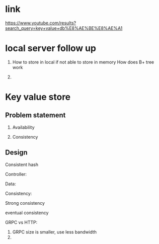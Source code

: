 
# link

https://www.youtube.com/results?search_query=key+value+db%E8%AE%BE%E8%AE%A1


# local server follow up

1. How to store in local if not able to store in memory
   How does B+ tree work

2. 

# Key value store

## Problem statement


1. Availability

2. Consistency
   
## Design

Consistent hash


   Controller:


   Data:

Consistency: 

   Strong consistency

   eventual consistency

GRPC vs HTTP:
1. GRPC size is smaller, use less bandwidth
2. 
## 